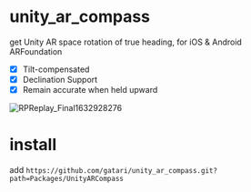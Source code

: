 # unity_ar_compass
get Unity AR space rotation of true heading, for iOS & Android ARFoundation
- [x] Tilt-compensated
- [x] Declination Support  
- [x] Remain accurate when held upward

![RPReplay_Final1632928276](https://user-images.githubusercontent.com/9528225/135416900-cb5622f8-6b1d-456a-9e79-ed5cb04fd01a.gif)

# install
add `https://github.com/gatari/unity_ar_compass.git?path=Packages/UnityARCompass`

